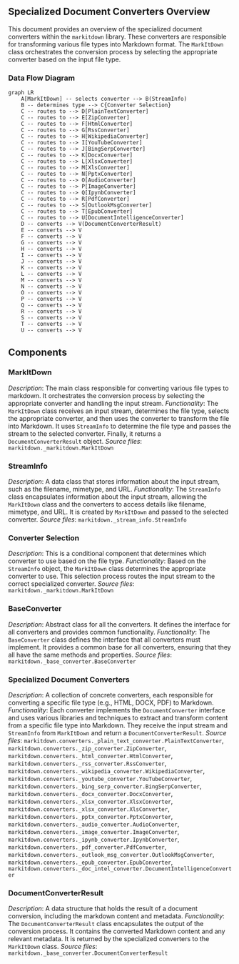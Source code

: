 ## Specialized Document Converters Overview

This document provides an overview of the specialized document converters within the `markitdown` library. These converters are responsible for transforming various file types into Markdown format. The `MarkItDown` class orchestrates the conversion process by selecting the appropriate converter based on the input file type.

### Data Flow Diagram

```mermaid
graph LR
    A[MarkItDown] -- selects converter --> B(StreamInfo)
    B -- determines type --> C{Converter Selection}
    C -- routes to --> D[PlainTextConverter]
    C -- routes to --> E[ZipConverter]
    C -- routes to --> F[HtmlConverter]
    C -- routes to --> G[RssConverter]
    C -- routes to --> H[WikipediaConverter]
    C -- routes to --> I[YouTubeConverter]
    C -- routes to --> J[BingSerpConverter]
    C -- routes to --> K[DocxConverter]
    C -- routes to --> L[XlsxConverter]
    C -- routes to --> M[XlsConverter]
    C -- routes to --> N[PptxConverter]
    C -- routes to --> O[AudioConverter]
    C -- routes to --> P[ImageConverter]
    C -- routes to --> Q[IpynbConverter]
    C -- routes to --> R[PdfConverter]
    C -- routes to --> S[OutlookMsgConverter]
    C -- routes to --> T[EpubConverter]
    C -- routes to --> U[DocumentIntelligenceConverter]
    D -- converts --> V(DocumentConverterResult)
    E -- converts --> V
    F -- converts --> V
    G -- converts --> V
    H -- converts --> V
    I -- converts --> V
    J -- converts --> V
    K -- converts --> V
    L -- converts --> V
    M -- converts --> V
    N -- converts --> V
    O -- converts --> V
    P -- converts --> V
    Q -- converts --> V
    R -- converts --> V
    S -- converts --> V
    T -- converts --> V
    U -- converts --> V
```
## Components

### MarkItDown
*Description*: The main class responsible for converting various file types to markdown. It orchestrates the conversion process by selecting the appropriate converter and handling the input stream.
*Functionality*: The `MarkItDown` class receives an input stream, determines the file type, selects the appropriate converter, and then uses the converter to transform the file into Markdown. It uses `StreamInfo` to determine the file type and passes the stream to the selected converter. Finally, it returns a `DocumentConverterResult` object.
*Source files*: `markitdown._markitdown.MarkItDown`

### StreamInfo
*Description*: A data class that stores information about the input stream, such as the filename, mimetype, and URL.
*Functionality*: The `StreamInfo` class encapsulates information about the input stream, allowing the `MarkItDown` class and the converters to access details like filename, mimetype, and URL. It is created by `MarkItDown` and passed to the selected converter.
*Source files*: `markitdown._stream_info.StreamInfo`

### Converter Selection
*Description*: This is a conditional component that determines which converter to use based on the file type.
*Functionality*: Based on the `StreamInfo` object, the `MarkItDown` class determines the appropriate converter to use. This selection process routes the input stream to the correct specialized converter.
*Source files*: `markitdown._markitdown.MarkItDown`

### BaseConverter
*Description*: Abstract class for all the converters. It defines the interface for all converters and provides common functionality.
*Functionality*: The `BaseConverter` class defines the interface that all converters must implement. It provides a common base for all converters, ensuring that they all have the same methods and properties.
*Source files*: `markitdown._base_converter.BaseConverter`

### Specialized Document Converters
*Description*: A collection of concrete converters, each responsible for converting a specific file type (e.g., HTML, DOCX, PDF) to Markdown.
*Functionality*: Each converter implements the `DocumentConverter` interface and uses various libraries and techniques to extract and transform content from a specific file type into Markdown. They receive the input stream and `StreamInfo` from `MarkItDown` and return a `DocumentConverterResult`.
*Source files*: `markitdown.converters._plain_text_converter.PlainTextConverter`, `markitdown.converters._zip_converter.ZipConverter`, `markitdown.converters._html_converter.HtmlConverter`, `markitdown.converters._rss_converter.RssConverter`, `markitdown.converters._wikipedia_converter.WikipediaConverter`, `markitdown.converters._youtube_converter.YouTubeConverter`, `markitdown.converters._bing_serp_converter.BingSerpConverter`, `markitdown.converters._docx_converter.DocxConverter`, `markitdown.converters._xlsx_converter.XlsxConverter`, `markitdown.converters._xlsx_converter.XlsConverter`, `markitdown.converters._pptx_converter.PptxConverter`, `markitdown.converters._audio_converter.AudioConverter`, `markitdown.converters._image_converter.ImageConverter`, `markitdown.converters._ipynb_converter.IpynbConverter`, `markitdown.converters._pdf_converter.PdfConverter`, `markitdown.converters._outlook_msg_converter.OutlookMsgConverter`, `markitdown.converters._epub_converter.EpubConverter`, `markitdown.converters._doc_intel_converter.DocumentIntelligenceConverter`

### DocumentConverterResult
*Description*: A data structure that holds the result of a document conversion, including the markdown content and metadata.
*Functionality*: The `DocumentConverterResult` class encapsulates the output of the conversion process. It contains the converted Markdown content and any relevant metadata. It is returned by the specialized converters to the `MarkItDown` class.
*Source files*: `markitdown._base_converter.DocumentConverterResult`
